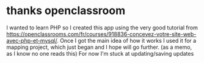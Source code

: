 # thanks openclassroom
I wanted to learn PHP so I created this app using the very good tutorial from https://openclassrooms.com/fr/courses/918836-concevez-votre-site-web-avec-php-et-mysql/.
Once I got the main idea of how it works I used it for a mapping project, which just began and I hope will go further. (as a memo, as I know no one reads this) For now I'm stuck at updating/saving updates  

